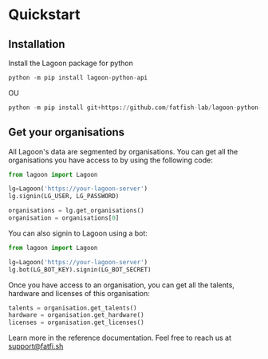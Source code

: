 # Quickstart

## Installation

Install the Lagoon package for python

```python
python -m pip install lagoon-python-api
```
OU
```python
python -m pip install git+https://github.com/fatfish-lab/lagoon-python-api.git
```

## Get your organisations

All Lagoon's data are segmented by organisations. You can get all the organisations you have access to by using the following code:

```python
from lagoon import Lagoon

lg=Lagoon('https://your-lagoon-server')
lg.signin(LG_USER, LG_PASSWORD)

organisations = lg.get_organisations()
organisation = organisations[0]

```

You can also signin to Lagoon using a bot:

```python
from lagoon import Lagoon

lg=Lagoon('https://your-lagoon-server')
lg.bot(LG_BOT_KEY).signin(LG_BOT_SECRET)
```

Once you have access to an organisation, you can get all the talents, hardware and licenses of this organisation:

```python
talents = organisation.get_talents()
hardware = organisation.get_hardware()
licenses = organisation.get_licenses()
```

Learn more in the reference documentation. Feel free to reach us at [support@fatfi.sh](mailto:support@fatfi.sh)